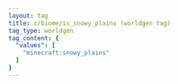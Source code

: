 ```yaml
---
layout: tag
title: c/biome/is_snowy_plains (worldgen tag)
tag_type: worldgen
tag_content: {
  "values": [
    "minecraft:snowy_plains"
  ]
}
---
```

